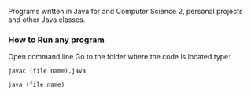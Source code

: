 Programs written in Java for and Computer Science 2, personal projects and other Java classes.

### How to Run any program
Open command line
Go to the folder where the code is located
type:
```
javac (file name).java

java (file name)

```